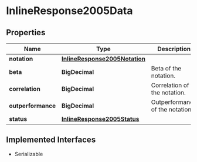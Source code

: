 

# InlineResponse2005Data


## Properties

Name | Type | Description | Notes
------------ | ------------- | ------------- | -------------
**notation** | [**InlineResponse2005Notation**](InlineResponse2005Notation.md) |  |  [optional]
**beta** | **BigDecimal** | Beta of the notation. |  [optional]
**correlation** | **BigDecimal** | Correlation of the notation. |  [optional]
**outperformance** | **BigDecimal** | Outperformance of the notation. |  [optional]
**status** | [**InlineResponse2005Status**](InlineResponse2005Status.md) |  |  [optional]


## Implemented Interfaces

* Serializable


